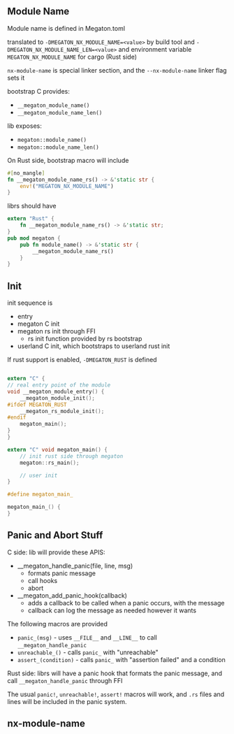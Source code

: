 ## Module Name
Module name is defined in Megaton.toml

translated to `-DMEGATON_NX_MODULE_NAME=<value>` by build tool
and `-DMEGATON_NX_MODULE_NAME_LEN=<value>`
and environment variable `MEGATON_NX_MODULE_NAME` for cargo (Rust side)

`nx-module-name` is special linker section, and the `--nx-module-name`
linker flag sets it

bootstrap C provides:
- `__megaton_module_name()`
- `__megaton_module_name_len()`

lib exposes:
- `megaton::module_name()`
- `megaton::module_name_len()`


On Rust side, bootstrap macro will include
```rust
#[no_mangle]
fn __megaton_module_name_rs() -> &'static str {
    env!("MEGATON_NX_MODULE_NAME")
}
```

librs should have
```rust
extern "Rust" {
    fn __megaton_module_name_rs() -> &'static str;
}
pub mod megaton {
    pub fn module_name() -> &'static str {
        __megaton_module_name_rs()
    }
}
```

## Init
init sequence is
- entry
- megaton C init
- megaton rs init through FFI
  - rs init function provided by rs bootstrap
- userland C init, which bootstraps to userland rust init

If rust support is enabled, `-DMEGATON_RUST` is defined

```c

extern "C" {
// real entry point of the module
void __megaton_module_entry() {
    __megaton_module_init();
#ifdef MEGATON_RUST
    __megaton_rs_module_init();
#endif
    megaton_main();
}
}

extern "C" void megaton_main() {
    // init rust side through megaton
    megaton::rs_main();

    // user init
}

#define megaton_main_

megaton_main_() {
}
```

## Panic and Abort Stuff

C side:
lib will provide these APIS:
- __megaton_handle_panic(file, line, msg)
  - formats panic message
  - call hooks
  - abort
- __megaton_add_panic_hook(callback)
  - adds a callback to be called when a panic occurs, with the message
  - callback can log the message as needed however it wants

The following macros are provided
- `panic_(msg)` - uses `__FILE__` and `__LINE__` to call `__megaton_handle_panic`
- `unreachable_()` - calls `panic_` with "unreachable"
- `assert_(condition)` - calls `panic_` with "assertion failed" and a condition

Rust side:
librs will have a panic hook that 
formats the panic message, and call `__megaton_handle_panic` through FFI

The usual `panic!`, `unreachable!`, `assert!` macros will work,
and `.rs` files and lines will be included in the panic system.

## nx-module-name
